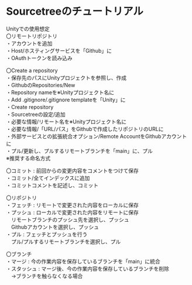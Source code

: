 # Sourcetreeのチュートリアル
Unityでの使用想定  
〇リモートリポジトリ  
・アカウントを追加  
・Host/ホスティングサービスを「Github」に  
・OAuthトークンを読み込み  

〇Create a repository  
・保存先のパスにUnityプロジェクトを参照し、作成  
・GithubのRepositories/New  
・Repository nameを※Unityプロジェクト名に  
・Add .gitignore/.gitignore templateを「Unity」に  
・Create repository  
・Sourcetreeの設定/追加  
・必要な情報/リモート名を※Unityプロジェクト名に  
・必要な情報/「URL/パス」をGithubで作成したリポジトリのURLに  
・外部サービスとの拡張統合オプション/Remote AccountをGithubアカウントに  
・プル/更新し、プルするリモートブランチを「main」に、プル  
※推奨する命名方式

〇コミット : 前回からの変更内容をコメントをつけて保存  
・コミット/全てインデックスに追加  
・コミットコメントを記述し、コミット

〇リポジトリ  
・フェッチ : リモートで変更された内容をローカルに保存  
・プッシュ : ローカルで変更された内容をリモートに保存  
　リモートブランチのプッシュ先を選択し、プッシュ  
　Githubアカウントを選択し、プッシュ  
・プル : フェッチとプッシュを行う  
　プル/プルするリモートブランチを選択し、プル

〇ブランチ  
・マージ : 今の作業内容を保存しているブランチを「main」に統合  
・スタッシュ : マージ後、今の作業内容を保存しているブランチを削除  
　->ブランチを触らなくなる場合  